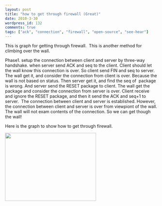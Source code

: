 ```yaml
---
layout: post
title: "how to get through firewall (Great)"
date: 2010-3-30
wordpress_id: 132
comments: true
tags: ["ack", "connection", "firewall", "open-source", "see-hear"]
---
```

<meta name="_edit_last" content="1" />
<meta name="views" content="631" />
This is graph for getting through firewall.  This is another method for climbing over the wall.

Phase1. setup the connection between client and server by three-way handshake. when server send ACK and seq to the client. Client should let the wall know this connection is over. So client send FIN and seq to server. The wall get it, and consider the connection from client is over. Because the wall is not based on status. Then server get it, and find the seq of  package is wrong. And server send the RESET package to client. The wall get the package and consider the connection from server is over. Client receive and ignore the RESET package, and then it send the ACK and seq+1 to server.  The connection between client and server is established. However, the connection between client and server is over from viewpiont of the wall. The wall will not exam contents of the connection. So we can get though the wall!

<!--more-->Here is the graph to show how to get through firewall.

<a href="http://chillyc.info/wp-content/uploads/2010/03/30/how-to-get-through-firewall-great/large_zhang.png"><img class="aligncenter size-medium wp-image-135" title="large_zhang" src="http://chillyc.info/wp-content/uploads/2010/03/30/how-to-get-through-firewall-great/large_zhang-300x225.png" alt="" width="300" height="225" /></a>
